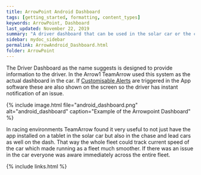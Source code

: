 ```yaml
---
title: ArrowPoint Android Dashboard
tags: [getting_started, formatting, content_types]
keywords: ArrowPoint, Dashboard
last_updated: November 22, 2019
summary: "A driver dashboard that can be used in the solar car or the chase / lead cars to show all relevant information needed to drive and monitor the vehicle at a high level, including alerts"
sidebar: mydoc_sidebar
permalink: ArrowAndroid_Dashboard.html
folder: ArrowPoint
---
```


The Driver Dashboard as the name suggests is designed to provide information to the driver. In the Arrow1 TeamArrow used this system as the actual dashboard in the car. If [Customisable Alerts](ArrowAndroid_SystemDetails.html) are triggered in the App software these are also shown on the screen so the driver has instant notification of an issue.

{% include image.html file="android_dashboard.png" alt="android_dashboard" caption="Example of the Arrowpoint Dashboard" %}

In racing environments TeamArrow found it very useful to not just have the app installed on a tablet in the solar car but also in the chase and lead cars as well on the dash. That way the whole fleet could track current speed of the car which made running as a fleet much smoother. If there was an issue in the car everyone was aware immediately across the entire fleet.

{% include links.html %}